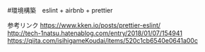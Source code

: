 #環境構築　eslint + airbnb + prettier

参考リンク
https://www.kken.io/posts/prettier-eslint/  
http://tech-1natsu.hatenablog.com/entry/2018/01/07/154941  
https://qiita.com/isihigameKoudai/items/520c1cb6540e0641a00c  


